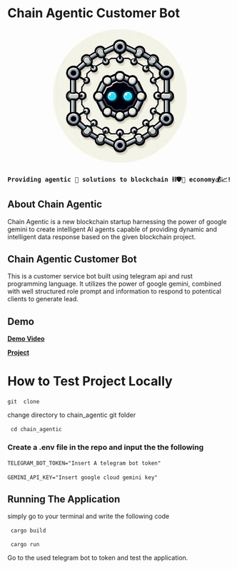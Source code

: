 # Chain Agentic Customer Bot

<div align="center">
<img src="./public/brandlogo.jpeg" alt="Aptos Oracle Image" style="border-radius:50%; width:300px; height: 300px;">
</div>

### ```Providing agentic 🤖 solutions to blockchain ⛓️🛡️🔗 economy💰📈!```


## About Chain Agentic
Chain Agentic is a new blockchain startup harnessing the power of google gemini to create intelligent AI agents capable of providing dynamic and intelligent data response based on the given blockchain project.

## Chain Agentic Customer Bot

This is a customer service bot built using telegram api and rust programming language.
It utilizes the power of google gemini, combined with well structured role prompt and information to respond to potentical clients to generate lead.


## Demo 
[**Demo Video**](https://youtu.be/Fn0CQMwphKc?si=GCM2BUUHUPyMZjtY)

[**Project**](https://t.me/chainagentic_bot)

# How to Test Project Locally

``` git  clone ```

change directory to chain_agentic git folder

``` cd chain_agentic```

### Create a .env file in the repo and input the the following 

```
TELEGRAM_BOT_TOKEN="Insert A telegram bot token"

GEMINI_API_KEY="Insert google cloud gemini key"

```


## Running The Application 
simply go to your terminal and write the following code

``` cargo build```
 
``` cargo run```

Go to the used telegram bot to token and test the application.



